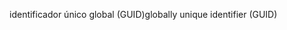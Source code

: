<span data-ttu-id="69e8a-101">identificador único global (GUID)</span><span class="sxs-lookup"><span data-stu-id="69e8a-101">globally unique identifier (GUID)</span></span>